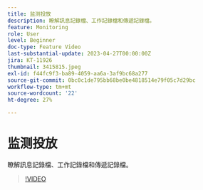 ```yaml
---
title: 监测投放
description: 瞭解訊息記錄檔、工作記錄檔和傳遞記錄檔。
feature: Monitoring
role: User
level: Beginner
doc-type: Feature Video
last-substantial-update: 2023-04-27T00:00:00Z
jira: KT-11926
thumbnail: 3415815.jpeg
exl-id: f44fc9f3-ba89-4059-aa6a-3af9bc68a277
source-git-commit: 0bc0c1de795bb68be0be4818514e79f05c7d29bc
workflow-type: tm+mt
source-wordcount: '22'
ht-degree: 27%

---
```


# 监测投放

瞭解訊息記錄檔、工作記錄檔和傳遞記錄檔。

>[!VIDEO](https://video.tv.adobe.com/v/3415815/?learn=on)
